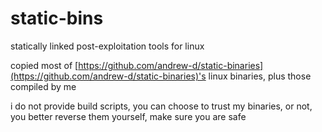 # static-bins
statically linked post-exploitation tools for linux

copied most of [https://github.com/andrew-d/static-binaries](https://github.com/andrew-d/static-binaries)'s linux binaries, plus those compiled by me

i do not provide build scripts, you can choose to trust my binaries, or not, you better reverse them yourself, make sure you are safe
